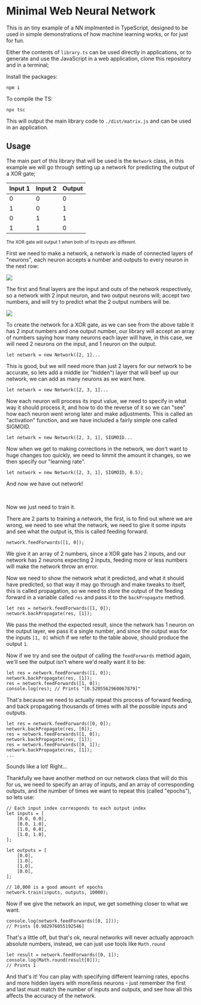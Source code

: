 # Minimal Web Neural Network

This is an tiny example of a NN implmented in TypeScript, designed to be used in simple demonstrations of how machine learning works, or for just for fun. 

Either the contents of `library.ts` can be used directly in applications, or to generate and use the JavaScript in a web application, clone this repository and in a terminal;

Install the packages:
```
npm i
```

To compile the TS:
```
npx tsc
```

This will output the main library code to `./dist/matrix.js` and can be used in an application.

## Usage

The main part of this library that will be used is the `Network` class, in this example we will go through setting up a network for predicting the output of a XOR gate;

| Input 1 | Input 2 | Output |
|---------|---------|--------|
| 0       | 0       | 0      |
| 1       | 0       | 1      |
| 0       | 1       | 1      |
| 1       | 1       | 0      |

<sub>The XOR gate will output 1 when both of its inputs are different.</sub>

First we need to make a network, a network is made of connected layers of "neurons", each neuron accepts a number and outputs to every neuron in the next row:

<img src="https://i.ibb.co/g7kpwBd/basic-layer.png" />

The first and final layers are the input and outs of the network respectively, so a network with 2 input neuron, and two output neurons will; accept two numbers, and will try to predict what the 2 output numbers will be. 

<img src="https://i.ibb.co/zVnW030/NN.png" />

<br />

To create the network for a XOR gate, as we can see from the above table it has 2 input numbers and one output number, our library will accept an array of numbers saying how many neurons each layer will have, in this case, we will need 2 neurons on the input, and 1 neuron on the output. 

```
let network = new Network([2, 1]...
```

This is good, but we will need more than just 2 layers for our network to be accurate, so lets add a middle (or "hidden") layer that will beef up our network, we can add as many neurons as we want here.

```
let network = new Network([2, 3, 1]...
```

Now each neuron will process its input value, we need to specify in what way it should process it, and how to do the reverse of it so we can "see" how each neuron went wrong later and make adjustments. This is called an "activation" function, and we have included a fairly simple one called SIGMOID.

```
let network = new Network([2, 3, 1], SIGMOID...
```

Now when we get to making corrections in the network, we don't want to huge changes too quickly, we need to limmit the amount it changes, so we then specify our "learning rate".

```
let network = new Network([2, 3, 1], SIGMOID, 0.5);
```

And now we have out network! 

<br />

Now we just need to train it. 

There are 2 parts to training a network, the first, is to find out where we are wrong, we need to see what the network, we need to give it some inputs and see what the output is, this is called feeding forward. 

```
network.feedForwards([1, 0]);
```

We give it an array of 2 numbers, since a XOR gate has 2 inputs, and our network has 2 neurons expecting 2 inputs, feeding more or less numbers will make the network throw an error. 

Now we need to show the network what it predicted, and what it should have predicted, so that way it may go through and make tweaks to itself, this is called propagation, so we need to store the output of the feeding forward in a variable called `res` and pass it to the `backPropagate` method.

```
let res = network.feedForwards([1, 0]);
network.backPropagate(res, [1]);
```

We pass the method the expected result, since the network has 1 neuron on the output layer, we pass it a single number, and since the output was for the inputs `[1, 0]` which if we refer to the table above, should produce the output `1`.

Now if we try and see the output of calling the `feedForwards` method again, we'll see the output isn't where we'd really want it to be:

```
let res = network.feedForwards([1, 0]);
network.backPropagate(res, [1]);
res = network.feedForwards([1, 0]);
console.log(res); // Prints "[0.5205562960067879]"
```

That's because we need to actually repeat this process of forward feeding, and back propagating thousands of times with all the possible inputs and outputs. 

```
let res = network.feedForwards([0, 0]);
network.backPropagate(res, [0]);
res = network.feedForwards([1, 0]);
network.backPropagate(res, [1]);
res = network.feedForwards([0, 1]);
network.backPropagate(res, [1]);
...
```

Sounds like a lot! Right...

Thankfully we have another method on our network class that will do this for us, we need to specify an array of inputs, and an array of corresponding outputs, and the number of times we want to repeat this (called "epochs"), so lets use:

```
// Each input index corresponds to each output index 
let inputs = [
    [0.0, 0.0],
    [0.0, 1.0],
    [1.0, 0.0],
    [1.0, 1.0],
];

let outputs = [
    [0.0],
    [1.0],
    [1.0],
    [0.0],
];

// 10,000 is a good amount of epochs
network.train(inputs, outputs, 10000); 
```

Now if we give the network an input, we get something closer to what we want.

```
console.log(network.feedForwards([0, 1]));
// Prints [0.982976055192546]
```

That's a little off, but that's ok, neural networks will never actually approach absolute numbers, instead, we can just use tools like `Math.round`

```
let result = network.feedForwards([0, 1]);
console.log(Math.round(result[0]));
// Prints 1
```

And that's it! You can play with specifying different learning rates, epochs and more hidden layers with more/less neurons - just remember the first and last must match the number of inputs and outputs, and see how all this affects the accuracy of the network. 
